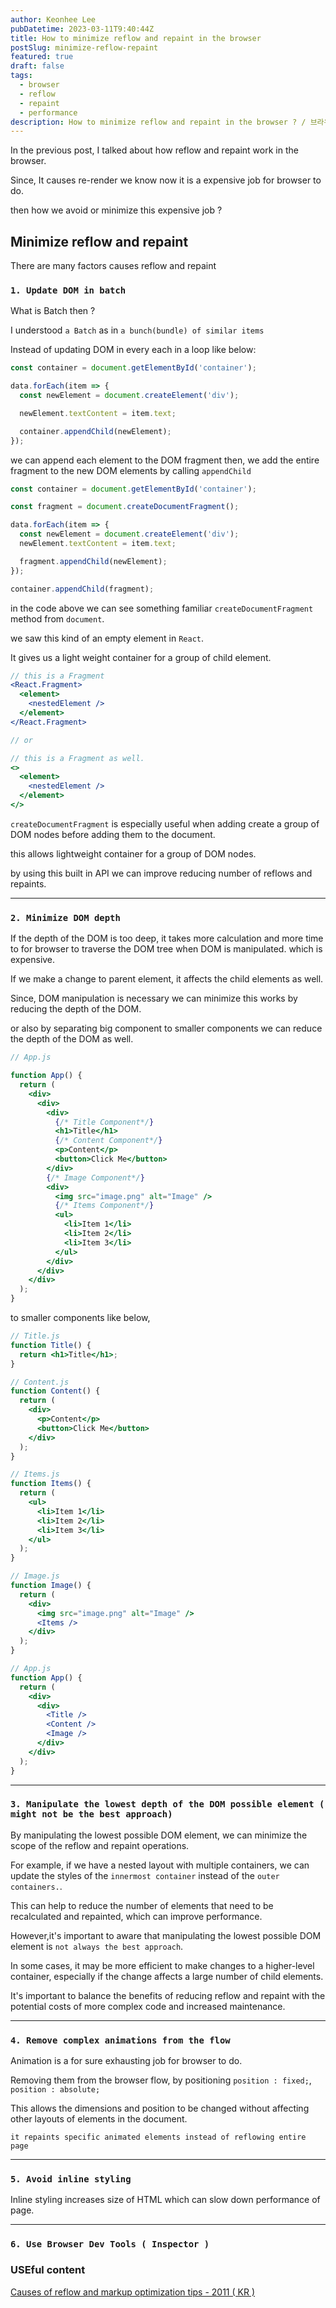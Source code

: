 ```yaml
---
author: Keonhee Lee
pubDatetime: 2023-03-11T9:40:44Z
title: How to minimize reflow and repaint in the browser
postSlug: minimize-reflow-repaint
featured: true
draft: false
tags:
  - browser
  - reflow
  - repaint
  - performance
description: How to minimize reflow and repaint in the browser ? / 브라우저 렌더링 최적화 영작 연습
---
```


In the previous post, I talked about how reflow and repaint work in the browser.

Since, It causes re-render we know now it is a expensive job for browser to do.

then how we avoid or minimize this expensive job ?

## Minimize reflow and repaint

There are many factors causes reflow and repaint

### `1. Update DOM in batch`

What is Batch then ?

I understood `a Batch` as in `a bunch(bundle) of similar items`

Instead of updating DOM in every each in a loop like below:

```js
const container = document.getElementById('container');

data.forEach(item => {
  const newElement = document.createElement('div');

  newElement.textContent = item.text;

  container.appendChild(newElement);
});
```

we can append each element to the DOM fragment then, we add the entire fragment to the new DOM elements by calling `appendChild`

```js
const container = document.getElementById('container');

const fragment = document.createDocumentFragment();

data.forEach(item => {
  const newElement = document.createElement('div');
  newElement.textContent = item.text;

  fragment.appendChild(newElement);
});

container.appendChild(fragment);
```

in the code above we can see something familiar `createDocumentFragment` method from `document`.

we saw this kind of an empty element in `React`.

It gives us a light weight container for a group of child element.

```jsx
// this is a Fragment
<React.Fragment>
  <element>
    <nestedElement />
  </element>
</React.Fragment>

// or

// this is a Fragment as well.
<>
  <element>
    <nestedElement />
  </element>
</>
```

`createDocumentFragment` is especially useful when adding create a group of DOM nodes before adding them to the document.

this allows lightweight container for a group of DOM nodes.

by using this built in API we can improve reducing number of reflows and repaints.

---

### `2. Minimize DOM depth`

If the depth of the DOM is too deep, it takes more calculation and more time to for browser to traverse the DOM tree when DOM is manipulated. which is expensive.

If we make a change to parent element, it affects the child elements as well.

Since, DOM manipulation is necessary we can minimize this works by reducing the depth of the DOM.

or also by separating big component to smaller components we can reduce the depth of the DOM as well.

```jsx
// App.js

function App() {
  return (
    <div>
      <div>
        <div>
          {/* Title Component*/}
          <h1>Title</h1>
          {/* Content Component*/}
          <p>Content</p>
          <button>Click Me</button>
        </div>
        {/* Image Component*/}
        <div>
          <img src="image.png" alt="Image" />
          {/* Items Component*/}
          <ul>
            <li>Item 1</li>
            <li>Item 2</li>
            <li>Item 3</li>
          </ul>
        </div>
      </div>
    </div>
  );
}
```

to smaller components like below,

```jsx
// Title.js
function Title() {
  return <h1>Title</h1>;
}

// Content.js
function Content() {
  return (
    <div>
      <p>Content</p>
      <button>Click Me</button>
    </div>
  );
}

// Items.js
function Items() {
  return (
    <ul>
      <li>Item 1</li>
      <li>Item 2</li>
      <li>Item 3</li>
    </ul>
  );
}

// Image.js
function Image() {
  return (
    <div>
      <img src="image.png" alt="Image" />
      <Items />
    </div>
  );
}

// App.js
function App() {
  return (
    <div>
      <div>
        <Title />
        <Content />
        <Image />
      </div>
    </div>
  );
}
```

---

### `3. Manipulate the lowest depth of the DOM possible element ( might not be the best approach)`

By manipulating the lowest possible DOM element, we can minimize the scope of the reflow and repaint operations.

For example, if we have a nested layout with multiple containers, we can update the styles of the `innermost container` instead of the `outer containers.`.

This can help to reduce the number of elements that need to be recalculated and repainted, which can improve performance.

However,it's important to aware that manipulating the lowest possible DOM element is `not always the best approach`.

In some cases, it may be more efficient to make changes to a higher-level container, especially if the change affects a large number of child elements.

It's important to balance the benefits of reducing reflow and repaint with the potential costs of more complex code and increased maintenance.

---

### `4. Remove complex animations from the flow`

Animation is a for sure exhausting job for browser to do.

Removing them from the browser flow, by positioning `position : fixed;`, `position : absolute;`

This allows the dimensions and position to be changed without affecting other layouts of elements in the document.

`it repaints specific animated elements instead of reflowing entire page`

---

### `5. Avoid inline styling`

Inline styling increases size of HTML which can slow down performance of page.

---

### `6. Use Browser Dev Tools ( Inspector )`

### USEful content

[Causes of reflow and markup optimization tips - 2011 ( KR )](https://lists.w3.org/Archives/Public/public-html-ig-ko/2011Sep/att-0031/Reflow_____________________________Tip.pdf)
